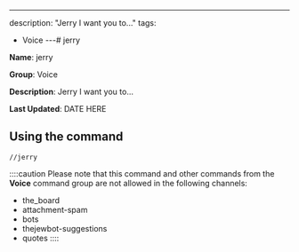 ---
description: "Jerry I want you to..."
tags:
  - Voice
---# jerry

**Name**: jerry

**Group**: Voice

**Description**: Jerry I want you to...

**Last Updated**: DATE HERE

## Using the command

    //jerry

::::caution Please note that this command and other commands from the **Voice** command group are not allowed in the following channels:
- the_board
- attachment-spam
- bots
- thejewbot-suggestions
- quotes
::::